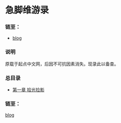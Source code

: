 # 急脚维游录  
### 链至：  
* [blog](https://github.com/snui/blog)    
### 说明  
原载于起点中文网，后因不可抗因素消失。现录此以备查。   
### 总目录  
+ [第一章 拾光捡影](https://github.com/snui/blog/blob/master/jijiao/zw/0001.md)  
### 链至：  
[blog](https://github.com/snui/blog)  
